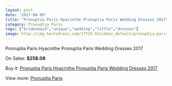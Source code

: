 ```yaml
---
layout: post
date: '2017-04-09'
title: "Pronuptia Paris Hyacinthe Pronuptia Paris Wedding Dresses 2017"
category: Pronuptia Paris
tags: ["bridesmaid","unique","wedding","little","dresses"]
image: http://img.hectodress.com/17725-thickbox_default/pronuptia-paris-hyacinthe-pronuptia-paris-wedding-dresses-2013.jpg
---
```

Pronuptia Paris Hyacinthe Pronuptia Paris Wedding Dresses 2017

On Sales: **$258.08**
<a href="https://www.hectodress.com/pronuptia-paris/8303-pronuptia-paris-hyacinthe-pronuptia-paris-wedding-dresses-2013.html"><amp-img layout="responsive" width="600" height="600" src="//img.hectodress.com/17725-thickbox_default/pronuptia-paris-hyacinthe-pronuptia-paris-wedding-dresses-2013.jpg" alt="Pronuptia Paris Hyacinthe Pronuptia Paris Wedding Dresses 2017 0" /></a>

Buy it: [Pronuptia Paris Hyacinthe Pronuptia Paris Wedding Dresses 2017](https://www.hectodress.com/pronuptia-paris/8303-pronuptia-paris-hyacinthe-pronuptia-paris-wedding-dresses-2013.html "Pronuptia Paris Hyacinthe Pronuptia Paris Wedding Dresses 2017")

View more: [Pronuptia Paris](https://www.hectodress.com/140-pronuptia-paris "Pronuptia Paris")